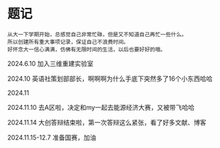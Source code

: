 # 题记
```shell
从大一下学期开始，总感觉自己非常忙碌，但是又不知道自己再忙一些什么。
所以创建所有重大事项记录，保证自己不浪费时间。
好怀念大一信心满满，仿佛有无限时间的生活，以后也要好好的哦。
```
2024.6.10 加入三维重建实验室

2024.10 英语社策划部部长，啊啊啊为什么手底下突然多了16个小东西哈哈

2024.11

2024.11.10 去A区啦，决定和my一起去能源经济大赛，又被带飞哈哈

2024.11.14 大创答辩结束啦，第一次答辩这么紧张，看了好多文献、博客

2024.11.15-12.7 准备国赛，加油


